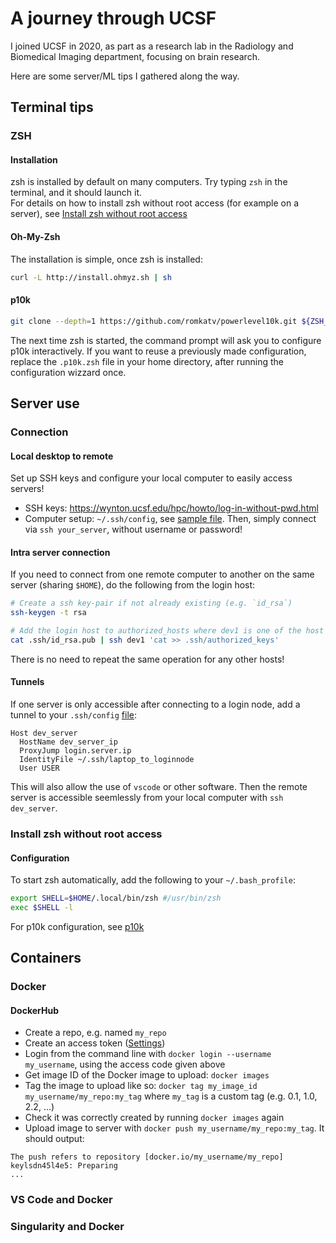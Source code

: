 # A journey through UCSF

I joined UCSF in 2020, as part as a research lab in the Radiology and Biomedical Imaging department, focusing on brain research.

Here are some server/ML tips I gathered along the way.

## Terminal tips

### ZSH
#### Installation
zsh is installed by default on many computers. Try typing `zsh` in the terminal, and it should launch it.  
For details on how to install zsh without root access (for example on a server), see [Install zsh without root access](#Install-zsh-without-root-access)
#### Oh-My-Zsh
The installation is simple, once zsh is installed:
```sh
curl -L http://install.ohmyz.sh | sh
```
#### p10k
```sh
git clone --depth=1 https://github.com/romkatv/powerlevel10k.git ${ZSH_CUSTOM:-$HOME/.oh-my-zsh/custom}/themes/powerlevel10k\n
```
The next time zsh is started, the command prompt will ask you to configure p10k interactively. If you want to reuse a previously made configuration, replace the `.p10k.zsh` file in your home directory, after running the configuration wizzard once.

## Server use

### Connection
#### Local desktop to remote
Set up SSH keys and configure your local computer to easily access servers!
* SSH keys: https://wynton.ucsf.edu/hpc/howto/log-in-without-pwd.html
* Computer setup: `~/.ssh/config`, see [sample file](local_ssh_config).
Then, simply connect via `ssh your_server`, without username or password!

#### Intra server connection
If you need to connect from one remote computer to another on the same server (sharing `$HOME`), do the following from the login host:
```sh
# Create a ssh key-pair if not already existing (e.g. `id_rsa`)
ssh-keygen -t rsa

# Add the login host to authorized_hosts where dev1 is one of the host you'd like to connect to.
cat .ssh/id_rsa.pub | ssh dev1 'cat >> .ssh/authorized_keys'
```
There is no need to repeat the same operation for any other hosts!

#### Tunnels
If one server is only accessible after connecting to a login node, add a tunnel to your `.ssh/config` [file](local_ssh_config):
```
Host dev_server
  HostName dev_server_ip
  ProxyJump login.server.ip
  IdentityFile ~/.ssh/laptop_to_loginnode
  User USER
```
This will also allow the use of `vscode` or other software. Then the remote server is accessible seemlessly from your local computer with `ssh dev_server`.

### Install zsh without root access
#### Configuration
To start zsh automatically, add the following to your `~/.bash_profile`:
```sh
export SHELL=$HOME/.local/bin/zsh #/usr/bin/zsh
exec $SHELL -l
```
For p10k configuration, see [p10k](#p10k)


## Containers
### Docker
#### DockerHub
* Create a repo, e.g. named `my_repo`
* Create an access token ([Settings](https://hub.docker.com/settings/security))
* Login from the command line with `docker login --username my_username`, using the access code given above
* Get image ID of the Docker image to upload: `docker images`
* Tag the image to upload like so: `docker tag my_image_id my_username/my_repo:my_tag` where `my_tag` is a custom tag (e.g. 0.1, 1.0, 2.2, ...)
* Check it was correctly created by running `docker images` again
* Upload image to server with `docker push my_username/my_repo:my_tag`. It should output:
```
The push refers to repository [docker.io/my_username/my_repo]
keylsdn45l4e5: Preparing
...
```

### VS Code and Docker
### Singularity and Docker
